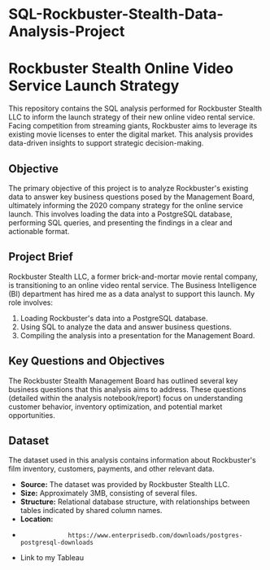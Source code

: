 # SQL-Rockbuster-Stealth-Data-Analysis-Project

# Rockbuster Stealth Online Video Service Launch Strategy

This repository contains the SQL analysis performed for Rockbuster Stealth LLC to inform the launch strategy of their new online video rental service.  Facing competition from streaming giants, Rockbuster aims to leverage its existing movie licenses to enter the digital market. This analysis provides data-driven insights to support strategic decision-making.

## Objective

The primary objective of this project is to analyze Rockbuster's existing data to answer key business questions posed by the Management Board, ultimately informing the 2020 company strategy for the online service launch.  This involves loading the data into a PostgreSQL database, performing SQL queries, and presenting the findings in a clear and actionable format.

## Project Brief

Rockbuster Stealth LLC, a former brick-and-mortar movie rental company, is transitioning to an online video rental service.  The Business Intelligence (BI) department has hired me as a data analyst to support this launch.  My role involves:

1.  Loading Rockbuster's data into a PostgreSQL database.
2.  Using SQL to analyze the data and answer business questions.
3.  Compiling the analysis into a presentation for the Management Board.

## Key Questions and Objectives

The Rockbuster Stealth Management Board has outlined several key business questions that this analysis aims to address. These questions (detailed within the analysis notebook/report) focus on understanding customer behavior, inventory optimization, and potential market opportunities.

## Dataset

The dataset used in this analysis contains information about Rockbuster's film inventory, customers, payments, and other relevant data.

*   **Source:** The dataset was provided by Rockbuster Stealth LLC.
*   **Size:** Approximately 3MB, consisting of several files.
*   **Structure:** Relational database structure, with relationships between tables indicated by shared column names.
*   **Location:** 
*                  https://www.enterprisedb.com/downloads/postgres-postgresql-downloads


*   Link to my Tableau
